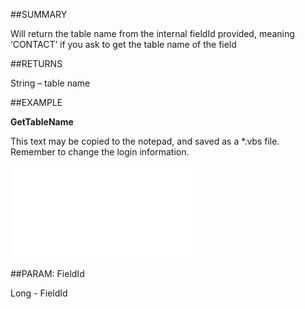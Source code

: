 
##SUMMARY

Will return the table name from the internal fieldId provided, meaning ‘CONTACT’ if you ask to get the table name of the field


##RETURNS

String – table name


##EXAMPLE

**GetTableName**

This text may be copied to the notepad, and saved as a *.vbs file. Remember to change the login information.

![](..\..\Examples\vbs\SODictionary.GetTableName.vbs.txt)


##PARAM: FieldId

Long - FieldId

